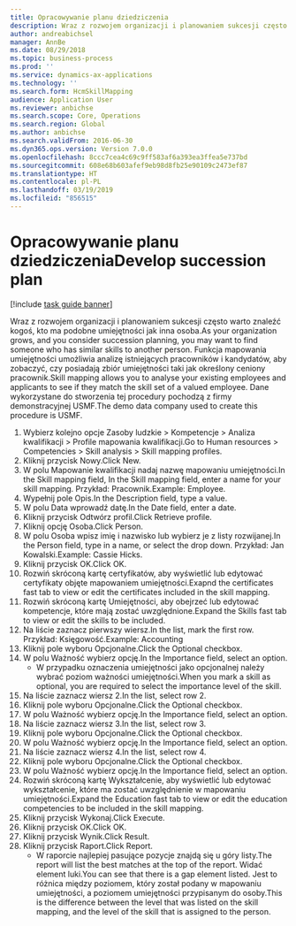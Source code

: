```yaml
---
title: Opracowywanie planu dziedziczenia
description: Wraz z rozwojem organizacji i planowaniem sukcesji często warto znaleźć kogoś, kto ma podobne umiejętności jak inna osoba.
author: andreabichsel
manager: AnnBe
ms.date: 08/29/2018
ms.topic: business-process
ms.prod: ''
ms.service: dynamics-ax-applications
ms.technology: ''
ms.search.form: HcmSkillMapping
audience: Application User
ms.reviewer: anbichse
ms.search.scope: Core, Operations
ms.search.region: Global
ms.author: anbichse
ms.search.validFrom: 2016-06-30
ms.dyn365.ops.version: Version 7.0.0
ms.openlocfilehash: 8ccc7cea4c69c9ff583af6a393ea3ffea5e737bd
ms.sourcegitcommit: 608e68b603afef9eb98d8fb25e90109c2473ef87
ms.translationtype: HT
ms.contentlocale: pl-PL
ms.lasthandoff: 03/19/2019
ms.locfileid: "856515"
---
```

# <a name="develop-succession-plan"></a><span data-ttu-id="7528d-103">Opracowywanie planu dziedziczenia</span><span class="sxs-lookup"><span data-stu-id="7528d-103">Develop succession plan</span></span>

[!include [task guide banner](../../includes/task-guide-banner.md)]

<span data-ttu-id="7528d-104">Wraz z rozwojem organizacji i planowaniem sukcesji często warto znaleźć kogoś, kto ma podobne umiejętności jak inna osoba.</span><span class="sxs-lookup"><span data-stu-id="7528d-104">As your organization grows, and you consider succession planning, you may want to find someone who has similar skills to another person.</span></span>  <span data-ttu-id="7528d-105">Funkcja mapowania umiejętności umożliwia analizę istniejących pracowników i kandydatów, aby zobaczyć, czy posiadają zbiór umiejętności taki jak określony ceniony pracownik.</span><span class="sxs-lookup"><span data-stu-id="7528d-105">Skill mapping allows you to analyse your existing employees and applicants to see if they match the skill set of a valued employee.</span></span> <span data-ttu-id="7528d-106">Dane wykorzystane do stworzenia tej procedury pochodzą z firmy demonstracyjnej USMF.</span><span class="sxs-lookup"><span data-stu-id="7528d-106">The demo data company used to create this procedure is USMF.</span></span>

1. <span data-ttu-id="7528d-107">Wybierz kolejno opcje Zasoby ludzkie > Kompetencje > Analiza kwalifikacji > Profile mapowania kwalifikacji.</span><span class="sxs-lookup"><span data-stu-id="7528d-107">Go to Human resources > Competencies > Skill analysis > Skill mapping profiles.</span></span>
2. <span data-ttu-id="7528d-108">Kliknij przycisk Nowy.</span><span class="sxs-lookup"><span data-stu-id="7528d-108">Click New.</span></span>
3. <span data-ttu-id="7528d-109">W polu Mapowanie kwalifikacji nadaj nazwę mapowaniu umiejętności.</span><span class="sxs-lookup"><span data-stu-id="7528d-109">In the Skill mapping field, In the Skill mapping field, enter a name for your skill mapping.</span></span>  <span data-ttu-id="7528d-110">Przykład: Pracownik.</span><span class="sxs-lookup"><span data-stu-id="7528d-110">Example: Employee.</span></span>
4. <span data-ttu-id="7528d-111">Wypełnij pole Opis.</span><span class="sxs-lookup"><span data-stu-id="7528d-111">In the Description field, type a value.</span></span>
5. <span data-ttu-id="7528d-112">W polu Data wprowadź datę.</span><span class="sxs-lookup"><span data-stu-id="7528d-112">In the Date field, enter a date.</span></span>
6. <span data-ttu-id="7528d-113">Kliknij przycisk Odtwórz profil.</span><span class="sxs-lookup"><span data-stu-id="7528d-113">Click Retrieve profile.</span></span>
7. <span data-ttu-id="7528d-114">Kliknij opcję Osoba.</span><span class="sxs-lookup"><span data-stu-id="7528d-114">Click Person.</span></span>
8. <span data-ttu-id="7528d-115">W polu Osoba wpisz imię i nazwisko lub wybierz je z listy rozwijanej.</span><span class="sxs-lookup"><span data-stu-id="7528d-115">In the Person field, type in a name, or select the drop down.</span></span>  <span data-ttu-id="7528d-116">Przykład: Jan Kowalski.</span><span class="sxs-lookup"><span data-stu-id="7528d-116">Example: Cassie Hicks.</span></span>
9. <span data-ttu-id="7528d-117">Kliknij przycisk OK.</span><span class="sxs-lookup"><span data-stu-id="7528d-117">Click OK.</span></span>
10. <span data-ttu-id="7528d-118">Rozwiń skróconą kartę certyfikatów, aby wyświetlić lub edytować certyfikaty objęte mapowaniem umiejętności.</span><span class="sxs-lookup"><span data-stu-id="7528d-118">Exapnd the certificates fast tab to view or edit the certificates included in the skill mapping.</span></span>
11. <span data-ttu-id="7528d-119">Rozwiń skróconą kartę Umiejętności, aby obejrzeć lub edytować kompetencje, które mają zostać uwzględnione.</span><span class="sxs-lookup"><span data-stu-id="7528d-119">Expand the Skills fast tab to view or edit the skills to be included.</span></span>
12. <span data-ttu-id="7528d-120">Na liście zaznacz pierwszy wiersz.</span><span class="sxs-lookup"><span data-stu-id="7528d-120">In the list, mark the first row.</span></span>  <span data-ttu-id="7528d-121">Przykład: Księgowość.</span><span class="sxs-lookup"><span data-stu-id="7528d-121">Example:  Accounting</span></span>
13. <span data-ttu-id="7528d-122">Kliknij pole wyboru Opcjonalne.</span><span class="sxs-lookup"><span data-stu-id="7528d-122">Click the Optional checkbox.</span></span>
14. <span data-ttu-id="7528d-123">W polu Ważność wybierz opcję.</span><span class="sxs-lookup"><span data-stu-id="7528d-123">In the Importance field, select an option.</span></span>
    * <span data-ttu-id="7528d-124">W przypadku oznaczenia umiejętności jako opcjonalnej należy wybrać poziom ważności umiejętności.</span><span class="sxs-lookup"><span data-stu-id="7528d-124">When you mark a skill as optional, you are required to select the importance level of the skill.</span></span>  
15. <span data-ttu-id="7528d-125">Na liście zaznacz wiersz 2.</span><span class="sxs-lookup"><span data-stu-id="7528d-125">In the list, select row 2.</span></span>
16. <span data-ttu-id="7528d-126">Kliknij pole wyboru Opcjonalne.</span><span class="sxs-lookup"><span data-stu-id="7528d-126">Click the Optional checkbox.</span></span>
17. <span data-ttu-id="7528d-127">W polu Ważność wybierz opcję.</span><span class="sxs-lookup"><span data-stu-id="7528d-127">In the Importance field, select an option.</span></span>
18. <span data-ttu-id="7528d-128">Na liście zaznacz wiersz 3.</span><span class="sxs-lookup"><span data-stu-id="7528d-128">In the list, select row 3.</span></span>
19. <span data-ttu-id="7528d-129">Kliknij pole wyboru Opcjonalne.</span><span class="sxs-lookup"><span data-stu-id="7528d-129">Click the Optional checkbox.</span></span>
20. <span data-ttu-id="7528d-130">W polu Ważność wybierz opcję.</span><span class="sxs-lookup"><span data-stu-id="7528d-130">In the Importance field, select an option.</span></span>
21. <span data-ttu-id="7528d-131">Na liście zaznacz wiersz 4.</span><span class="sxs-lookup"><span data-stu-id="7528d-131">In the list, select row 4.</span></span>
22. <span data-ttu-id="7528d-132">Kliknij pole wyboru Opcjonalne.</span><span class="sxs-lookup"><span data-stu-id="7528d-132">Click the Optional checkbox.</span></span>
23. <span data-ttu-id="7528d-133">W polu Ważność wybierz opcję.</span><span class="sxs-lookup"><span data-stu-id="7528d-133">In the Importance field, select an option.</span></span>
24. <span data-ttu-id="7528d-134">Rozwiń skróconą kartę Wykształcenie, aby wyświetlić lub edytować wykształcenie, które ma zostać uwzględnienie w mapowaniu umiejętności.</span><span class="sxs-lookup"><span data-stu-id="7528d-134">Expand the Education fast tab to view or edit the education competencies to be included in the skill mapping.</span></span>
25. <span data-ttu-id="7528d-135">Kliknij przycisk Wykonaj.</span><span class="sxs-lookup"><span data-stu-id="7528d-135">Click Execute.</span></span>
26. <span data-ttu-id="7528d-136">Kliknij przycisk OK.</span><span class="sxs-lookup"><span data-stu-id="7528d-136">Click OK.</span></span>
27. <span data-ttu-id="7528d-137">Kliknij przycisk Wynik.</span><span class="sxs-lookup"><span data-stu-id="7528d-137">Click Result.</span></span>
28. <span data-ttu-id="7528d-138">Kliknij przycisk Raport.</span><span class="sxs-lookup"><span data-stu-id="7528d-138">Click Report.</span></span>
    * <span data-ttu-id="7528d-139">W raporcie najlepiej pasujące pozycje znajdą się u góry listy.</span><span class="sxs-lookup"><span data-stu-id="7528d-139">The report will list the best matches at the top of the report.</span></span>  <span data-ttu-id="7528d-140">Widać element luki.</span><span class="sxs-lookup"><span data-stu-id="7528d-140">You can see that there is a gap element listed.</span></span>  <span data-ttu-id="7528d-141">Jest to różnica między poziomem, który został podany w mapowaniu umiejętności, a poziomem umiejętności przypisanym do osoby.</span><span class="sxs-lookup"><span data-stu-id="7528d-141">This is the difference between the level that was listed on the skill mapping, and the level of the skill that is assigned to the person.</span></span>  

